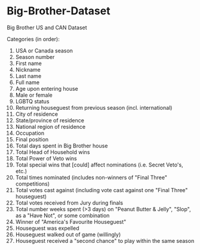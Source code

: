 # Big-Brother-Dataset
Big Brother US and CAN Dataset

Categories (in order):

1. USA or Canada season
2. Season number
3. First name
4. Nickname
5. Last name
6. Full name
7. Age upon entering house
8. Male or female
9. LGBTQ status
10. Returning houseguest from previous season (incl. international)
11. City of residence
12. State/province of residence
13. National region of residence
14. Occupation
15. Final position
16. Total days spent in Big Brother house
17. Total Head of Household wins
18. Total Power of Veto wins
19. Total special wins that [could] affect nominations (i.e. Secret Veto's, etc.)
20. Total times nominated (includes non-winners of "Final Three" competitions)
21. Total votes cast against (including vote cast against one "Final Three" houseguest)
22. Total votes received from Jury during finals
23. Total number weeks spent (>3 days) on "Peanut Butter & Jelly", "Slop", as a "Have Not", or some combination
24. Winner of "America's Favourite Houseguest"
25. Houseguest was expelled
26. Houseguest walked out of game (willingly)
27. Houseguest received a "second chance" to play within the same season

